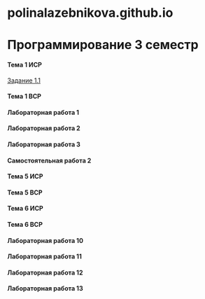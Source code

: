 # polinalazebnikova.github.io
# Программирование 3 семестр
#### Тема 1 ИСР
[Задание 1.1]()
#### Тема 1 ВСР
#### Лабораторная работа 1
#### Лабораторная работа 2
#### Лабораторная работа 3
#### Самостоятельная работа 2
#### Тема 5 ИСР
#### Тема 5 ВСР
#### Тема 6 ИСР
#### Тема 6 ВСР
#### Лабораторная работа 10
#### Лабораторная работа 11
#### Лабораторная работа 12
#### Лабораторная работа 13
